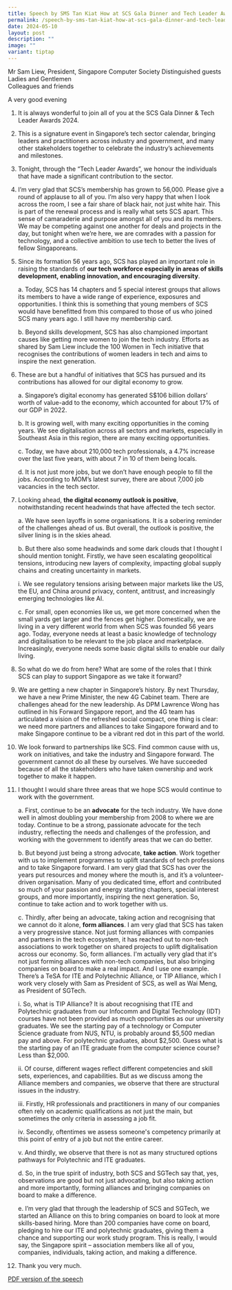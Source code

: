 ```yaml
---
title: Speech by SMS Tan Kiat How at SCS Gala Dinner and Tech Leader Awards 2024
permalink: /speech-by-sms-tan-kiat-how-at-scs-gala-dinner-and-tech-leader-awards-2024/
date: 2024-05-10
layout: post
description: ""
image: ""
variant: tiptap
---
```

<p>Mr Sam Liew, President, Singapore Computer Society Distinguished guests
<br>Ladies and Gentlemen
<br>Colleagues and friends</p>
<p>A very good evening</p>
<ol>
<li>
<p>It is always wonderful to join all of you at the SCS Gala Dinner &amp;
Tech Leader Awards 2024.</p>
<p></p>
</li>
<li>
<p>This is a signature event in Singapore’s tech sector calendar, bringing
leaders and practitioners across industry and government, and many other
stakeholders together to celebrate the industry’s achievements and milestones.</p>
<p></p>
</li>
<li>
<p>Tonight, through the “Tech Leader Awards”, we honour the individuals that
have made a significant contribution to the sector.</p>
<p></p>
</li>
<li>
<p>I’m very glad that SCS’s membership has grown to 56,000. Please give a
round of applause to all of you. I’m also very happy that when I look across
the room, I see a fair share of black hair, not just white hair. This is
part of the renewal process and is really what sets SCS apart. This sense
of camaraderie and purpose amongst all of you and its members. We may be
competing against one another for deals and projects in the day, but tonight
when we’re here, we are comrades with a passion for technology, and a collective
ambition to use tech to better the lives of fellow Singaporeans.</p>
<p></p>
</li>
<li>
<p>Since its formation 56 years ago, SCS has played an important role in
raising the standards of <strong>our tech workforce especially in areas of skills development, enabling innovation, and encouraging diversity</strong>.</p>
<p>a. Today, SCS has 14 chapters and 5 special interest groups that allows
its members to have a wide range of experience, exposures and opportunities.
I think this is something that young members of SCS would have benefitted
from this compared to those of us who joined SCS many years ago. I still
have my membership card.</p>
<p>b. Beyond skills development, SCS has also championed important causes
like getting more women to join the tech industry. Efforts as shared by
Sam Liew include the 100 Women in Tech initiative that recognises the contributions
of women leaders in tech and aims to inspire the next generation.</p>
<p></p>
</li>
<li>
<p>These are but a handful of initiatives that SCS has pursued and its contributions
has allowed for our digital economy to grow.</p>
<p>a. Singapore’s digital economy has generated S$106 billion dollars’ worth
of value-add to the economy, which accounted for about 17% of our GDP in
2022.</p>
<p>b. It is growing well, with many exciting opportunities in the coming
years. We see digitalisation across all sectors and markets, especially
in Southeast Asia in this region, there are many exciting opportunities.</p>
<p>c. Today, we have about 210,000 tech professionals, a 4.7% increase over
the last five years, with about 7 in 10 of them being locals.</p>
<p>d. It is not just more jobs, but we don’t have enough people to fill the
jobs. According to MOM’s latest survey, there are about 7,000 job vacancies
in the tech sector.</p>
<p></p>
</li>
<li>
<p>Looking ahead, <strong>the digital economy outlook is positive</strong>,
notwithstanding recent headwinds that have affected the tech sector.</p>
<p>a. We have seen layoffs in some organisations. It is a sobering reminder
of the challenges ahead of us. But overall, the outlook is positive, the
silver lining is in the skies ahead.</p>
<p>b. But there also some headwinds and some dark clouds that I thought I
should mention tonight. Firstly, we have seen escalating geopolitical tensions,
introducing new layers of complexity, impacting global supply chains and
creating uncertainty in markets.</p>
<p>i. We see regulatory tensions arising between major markets like the US,
the EU, and China around privacy, content, antitrust, and increasingly
emerging technologies like AI.</p>
<p>c. For small, open economies like us, we get more concerned when the small
yards get larger and the fences get higher. Domestically, we are living
in a very different world from when SCS was founded 56 years ago. Today,
everyone needs at least a basic knowledge of technology and digitalisation
to be relevant to the job place and marketplace. Increasingly, everyone
needs some basic digital skills to enable our daily living.</p>
<p></p>
</li>
<li>
<p>So what do we do from here? What are some of the roles that I think SCS
can play to support Singapore as we take it forward?</p>
<p></p>
</li>
<li>
<p>We are getting a new chapter in Singapore’s history. By next Thursday,
we have a new Prime Minister, the new 4G Cabinet team. There are challenges
ahead for the new leadership. As DPM Lawrence Wong has outlined in his
Forward Singapore report, and the 4G team has articulated a vision of the
refreshed social compact, one thing is clear: we need more partners and
alliances to take Singapore forward and to make Singapore continue to be
a vibrant red dot in this part of the world.</p>
<p></p>
</li>
<li>
<p>We look forward to partnerships like SCS. Find common cause with us, work
on initiatives, and take the industry and Singapore forward. The government
cannot do all these by ourselves. We have succeeded because of all the
stakeholders who have taken ownership and work together to make it happen.</p>
<p></p>
</li>
<li>
<p>I thought I would share three areas that we hope SCS would continue to
work with the government.</p>
<p>a. First, continue to be an <strong>advocate</strong> for the tech industry.
We have done well in almost doubling your membership from 2008 to where
we are today. Continue to be a strong, passionate advocate for the tech
industry, reflecting the needs and challenges of the profession, and working
with the government to identify areas that we can do better.</p>
<p>b. But beyond just being a strong advocate, <strong>take action</strong>.
Work together with us to implement programmes to uplift standards of tech
professions and to take Singapore forward. I am very glad that SCS has
over the years put resources and money where the mouth is, and it’s a volunteer-driven
organisation. Many of you dedicated time, effort and contributed so much
of your passion and energy starting chapters, special interest groups,
and more importantly, inspiring the next generation. So, continue to take
action and to work together with us.</p>
<p>c. Thirdly, after being an advocate, taking action and recognising that
we cannot do it alone, <strong>form alliances</strong>. I am very glad that
SCS has taken a very progressive stance. Not just forming alliances with
companies and partners in the tech ecosystem, it has reached out to non-tech
associations to work together on shared projects to uplift digitalisation
across our economy. So, form alliances. I'm actually very glad that it's
not just forming alliances with non-tech companies, but also bringing companies
on board to make a real impact. And I use one example. There’s a TeSA for
ITE and Polytechnic Alliance, or TIP Alliance, which I work very closely
with Sam as President of SCS, as well as Wai Meng, as President of SGTech.</p>
<p>i. So, what is TIP Alliance? It is about recognising that ITE and Polytechnic
graduates from our Infocomm and Digital Technology (IDT) courses have not
been provided as much opportunities as our university graduates. We see
the starting pay of a technology or Computer Science graduate from NUS,
NTU, is probably around $5,500 median pay and above. For polytechnic graduates,
about $2,500. Guess what is the starting pay of an ITE graduate from the
computer science course? Less than $2,000.</p>
<p>ii. Of course, different wages reflect different competencies and skill
sets, experiences, and capabilities. But as we discuss among the Alliance
members and companies, we observe that there are structural issues in the
industry.</p>
<p>iii. Firstly, HR professionals and practitioners in many of our companies
often rely on academic qualifications as not just the main, but sometimes
the only criteria in assessing a job fit.</p>
<p>iv. Secondly, oftentimes we assess someone's competency primarily at this
point of entry of a job but not the entire career.</p>
<p>v. And thirdly, we observe that there is not as many structured options
pathways for Polytechnic and ITE graduates.</p>
<p>d. So, in the true spirit of industry, both SCS and SGTech say that, yes,
observations are good but not just advocating, but also taking action and
more importantly, forming alliances and bringing companies on board to
make a difference.</p>
<p>e. I’m very glad that through the leadership of SCS and SGTech, we started
an Alliance on this to bring companies on board to look at more skills-based
hiring. More than 200 companies have come on board, pledging to hire our
ITE and polytechnic graduates, giving them a chance and supporting our
work study program. This is really, I would say, the Singapore spirit –
association members like all of you, companies, individuals, taking action,
and making a difference.</p>
<p></p>
</li>
<li>
<p>Thank you very much.</p>
</li>
</ol>
<p><a href="/files/Speeches 2024/Speech_by_SMS_Tan_Kiat_How_at_SCS_Gala_Dinner_and_Tech_Leader_Awards_2024.pdf" rel="noopener noreferrer nofollow" target="_blank">PDF version of the speech</a>
</p>
<p></p>